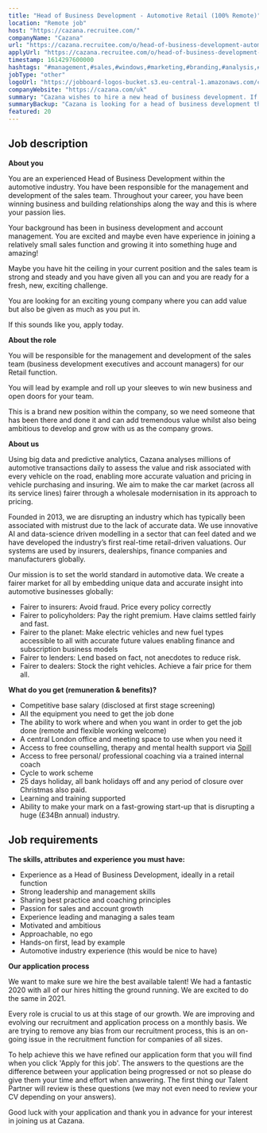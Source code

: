 ```yaml
---
title: "Head of Business Development - Automotive Retail (100% Remote)"
location: "Remote job"
host: "https://cazana.recruitee.com/"
companyName: "Cazana"
url: "https://cazana.recruitee.com/o/head-of-business-development-automotive-retail-100-remote"
applyUrl: "https://cazana.recruitee.com/o/head-of-business-development-automotive-retail-100-remote/c/new"
timestamp: 1614297600000
hashtags: "#management,#sales,#windows,#marketing,#branding,#analysis,#finance"
jobType: "other"
logoUrl: "https://jobboard-logos-bucket.s3.eu-central-1.amazonaws.com/cazana"
companyWebsite: "https://cazana.com/uk"
summary: "Cazana wishes to hire a new head of business development. If you have experience as a Head of Business Development, ideally in a retail function, consider applying."
summaryBackup: "Cazana is looking for a head of business development that has experience in: #management, #sales, #windows."
featured: 20
---
```


## Job description

**About you**

You are an experienced Head of Business Development within the automotive industry. You have been responsible for the management and development of the sales team. Throughout your career, you have been winning business and building relationships along the way and this is where your passion lies.

Your background has been in business development and account management. You are excited and maybe even have experience in joining a relatively small sales function and growing it into something huge and amazing!

Maybe you have hit the ceiling in your current position and the sales team is strong and steady and you have given all you can and you are ready for a fresh, new, exciting challenge.

You are looking for an exciting young company where you can add value but also be given as much as you put in.

If this sounds like you, apply today.

**About the role**

You will be responsible for the management and development of the sales team (business development executives and account managers) for our Retail function.

You will lead by example and roll up your sleeves to win new business and open doors for your team.

This is a brand new position within the company, so we need someone that has been there and done it and can add tremendous value whilst also being ambitious to develop and grow with us as the company grows.

**About us**

Using big data and predictive analytics, Cazana analyses millions of automotive transactions daily to assess the value and risk associated with every vehicle on the road, enabling more accurate valuation and pricing in vehicle purchasing and insuring. We aim to make the car market (across all its service lines) fairer through a wholesale modernisation in its approach to pricing.

Founded in 2013, we are disrupting an industry which has typically been associated with mistrust due to the lack of accurate data. We use innovative AI and data-science driven modelling in a sector that can feel dated and we have developed the industry’s first real-time retail-driven valuations. Our systems are used by insurers, dealerships, finance companies and manufacturers globally.

Our mission is to set the world standard in automotive data. We create a fairer market for all by embedding unique data and accurate insight into automotive businesses globally:

*   Fairer to insurers: Avoid fraud. Price every policy correctly
*   Fairer to policyholders: Pay the right premium. Have claims settled fairly and fast.
*   Fairer to the planet: Make electric vehicles and new fuel types accessible to all with accurate future values enabling finance and subscription business models
*   Fairer to lenders: Lend based on fact, not anecdotes to reduce risk.
*   Fairer to dealers: Stock the right vehicles. Achieve a fair price for them all.

**What do you get (remuneration & benefits)?**

*   Competitive base salary (disclosed at first stage screening)
*   All the equipment you need to get the job done
*   The ability to work where and when you want in order to get the job done (remote and flexible working welcome)
*   A central London office and meeting space to use when you need it
*   Access to free counselling, therapy and mental health support via [Spill](https://www.spill.chat/)
*   Access to free personal/ professional coaching via a trained internal coach
*   Cycle to work scheme
*   25 days holiday, all bank holidays off and any period of closure over Christmas also paid.
*   Learning and training supported
*   Ability to make your mark on a fast-growing start-up that is disrupting a huge (£34Bn annual) industry.

## Job requirements

**The skills, attributes and experience you must have:**

*   Experience as a Head of Business Development, ideally in a retail function
*   Strong leadership and management skills
*   Sharing best practice and coaching principles
*   Passion for sales and account growth
*   Experience leading and managing a sales team
*   Motivated and ambitious
*   Approachable, no ego
*   Hands-on first, lead by example
*   Automotive industry experience (this would be nice to have)

**Our application process**

We want to make sure we hire the best available talent! We had a fantastic 2020 with all of our hires hitting the ground running. We are excited to do the same in 2021.

Every role is crucial to us at this stage of our growth. We are improving and evolving our recruitment and application process on a monthly basis. We are trying to remove any bias from our recruitment process, this is an on-going issue in the recruitment function for companies of all sizes.

To help achieve this we have refined our application form that you will find when you click 'Apply for this job'. The answers to the questions are the difference between your application being progressed or not so please do give them your time and effort when answering. The first thing our Talent Partner will review is these questions (we may not even need to review your CV depending on your answers).

Good luck with your application and thank you in advance for your interest in joining us at Cazana.
